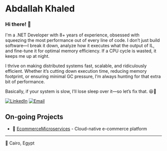 
# Abdallah Khaled

### Hi there! 👋

I'm a .NET Developer with 8+ years of experience, obsessed with squeezing the most performance out of every line of code. I don’t just build software—I break it down, analyze how it executes what the output of IL, and fine-tune it for optimal memory efficiency. If a CPU cycle is wasted, it keeps me up at night.

I thrive on making distributed systems fast, scalable, and ridiculously efficient. Whether it’s cutting down execution time, reducing memory footprint, or ensuring minimal GC pressure, I’m always hunting for that extra bit of performance.

Basically, if your system is slow, I’ll lose sleep over it—so let’s fix that. 😆🚀

[![LinkedIn](https://img.shields.io/badge/LinkedIn-0077B5?style=flat-square&logo=linkedin&logoColor=white)](https://www.linkedin.com/in/abdallah-khaled-97294822a/)
[![Email](https://img.shields.io/badge/Email-D14836?style=flat-square&logo=gmail&logoColor=white)](mailto:abdallah3010@hotmail.com)



## On-going Projects

- 🚀 [EcommerceMicroservices](https://github.com/EAX3010/EcommerceMicroservices) - Cloud-native e-commerce platform


---

📍 Cairo, Egypt
